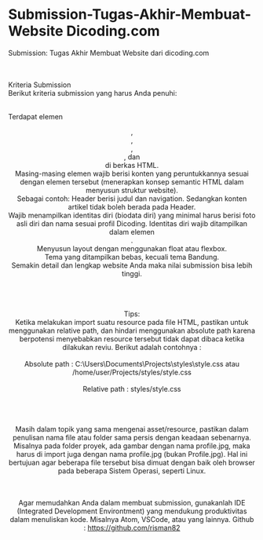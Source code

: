 # Submission-Tugas-Akhir-Membuat-Website Dicoding.com

Submission: Tugas Akhir Membuat Website dari dicoding.com <br><br><br>

Kriteria Submission<br>
Berikut kriteria submission yang harus Anda penuhi:<br><br>

Terdapat elemen <header>, <footer>, <main>, <article>, dan <aside> di berkas HTML.<br>
Masing-masing elemen wajib berisi konten yang peruntukkannya sesuai dengan elemen tersebut (menerapkan konsep semantic HTML dalam menyusun struktur website).<br>
Sebagai contoh: Header berisi judul dan navigation. Sedangkan konten artikel tidak boleh berada pada Header.<br>
Wajib menampilkan identitas diri (biodata diri) yang minimal harus berisi foto asli diri dan nama sesuai profil Dicoding. Identitas diri wajib ditampilkan dalam elemen <aside>.
<br>Menyusun layout dengan menggunakan float atau flexbox.<br>
Tema yang ditampilkan bebas, kecuali tema Bandung.<br>
Semakin detail dan lengkap website Anda maka nilai submission bisa lebih tinggi.<br><br><br><br>

Tips:<br>
Ketika melakukan import suatu resource pada file HTML, pastikan untuk menggunakan relative path, dan hindari menggunakan absolute path karena berpotensi menyebabkan resource tersebut tidak dapat dibaca ketika dilakukan reviu. Berikut adalah contohnya :
<br><br>Absolute path : C:\Users\Documents\Projects\styles\style.css atau /home/user/Projects/styles/style.css
<br><br>Relative path : styles/style.css<br><br>

<br><br>Masih dalam topik yang sama mengenai asset/resource, pastikan dalam penulisan nama file atau folder sama persis dengan keadaan sebenarnya. Misalnya pada folder proyek, ada gambar dengan nama profile.jpg, maka harus di import juga dengan nama profile.jpg (bukan Profile.jpg). Hal ini bertujuan agar beberapa file tersebut bisa dimuat dengan baik oleh browser pada beberapa Sistem Operasi, seperti Linux.

<br><br>Agar memudahkan Anda dalam membuat submission, gunakanlah IDE (Integrated Development Environtment) yang mendukung produktivitas dalam menuliskan kode. Misalnya Atom, VSCode, atau yang lainnya.
Github : https://github.com/risman82
